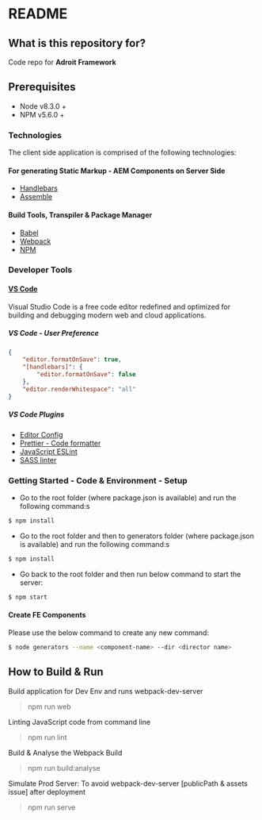 # README

## What is this repository for?

Code repo for **Adroit Framework**

## Prerequisites

* Node v8.3.0 + 
* NPM v5.6.0 + 

### Technologies

The client side application is comprised of the following technologies:

#### For generating Static Markup - AEM Components on Server Side

* [Handlebars](http://assemble.io/)
* [Assemble](http://assemble.io/)


#### Build Tools, Transpiler & Package Manager

* [Babel](https://babeljs.io/)
* [Webpack](https://webpack.js.org/)
* [NPM](https://www.npmjs.com/)

### Developer Tools

#### [VS Code](https://code.visualstudio.com/)

Visual Studio Code is a free code editor redefined and optimized for building and debugging modern web and cloud applications.

##### VS Code - User Preference

```json
{
	"editor.formatOnSave": true,
	"[handlebars]": {
		"editor.formatOnSave": false
	},
	"editor.renderWhitespace": "all"
}
```

##### VS Code Plugins

* [Editor Config](https://marketplace.visualstudio.com/items?itemName=EditorConfig.EditorConfig)
* [Prettier - Code formatter](https://marketplace.visualstudio.com/items?itemName=esbenp.prettier-vscode)
* [JavaScript ESLint](https://marketplace.visualstudio.com/items?itemName=dbaeumer.vscode-eslint)
* [SASS linter](https://marketplace.visualstudio.com/items?itemName=glen-84.sass-lint)

### Getting Started - Code & Environment - Setup

* Go to the root folder (where package.json is available) and run the following command:s

```bash
$ npm install
```

* Go to the root folder and then to generators folder (where package.json is available) and run the following command:s

```bash
$ npm install
```

* Go back to the root folder and then run below command to start the server:

```bash
$ npm start
```

#### Create FE Components

Please use the below command to create any new command:

```bash
$ node generators --name <component-name> --dir <director name>
```

## How to Build & Run

Build application for Dev Env and runs webpack-dev-server

> npm run web

Linting JavaScript code from command line

> npm run lint

Build & Analyse the Webpack Build

> npm run build:analyse

Simulate Prod Server: To avoid webpack-dev-server [publicPath & assets issue] after deployment

> npm run serve
